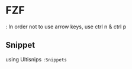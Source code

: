 # FZF
:
In order not to use arrow keys,
use ctrl n & ctrl p

## Snippet
using Ultisnips
`:Snippets`
